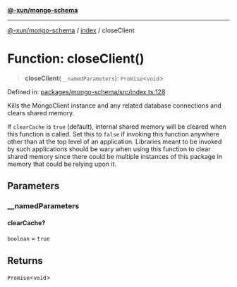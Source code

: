[**@-xun/mongo-schema**](../../README.md)

***

[@-xun/mongo-schema](../../README.md) / [index](../README.md) / closeClient

# Function: closeClient()

> **closeClient**(`__namedParameters`): `Promise`\<`void`\>

Defined in: [packages/mongo-schema/src/index.ts:128](https://github.com/Xunnamius/mongo-utils/blob/77082e38194fa309dd2d5b6f34405fcc81cec406/packages/mongo-schema/src/index.ts#L128)

Kills the MongoClient instance and any related database connections and
clears shared memory.

If `clearCache` is `true` (default), internal shared memory will be cleared
when this function is called. Set this to `false` if invoking this function
anywhere other than at the top level of an application. Libraries meant to be
invoked by such applications should be wary when using this function to clear
shared memory since there could be multiple instances of this package in
memory that could be relying upon it.

## Parameters

### \_\_namedParameters

#### clearCache?

`boolean` = `true`

## Returns

`Promise`\<`void`\>
